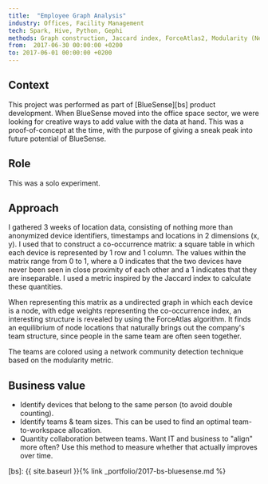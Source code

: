 ```yaml
---
title:  "Employee Graph Analysis"
industry: Offices, Facility Management
tech: Spark, Hive, Python, Gephi
methods: Graph construction, Jaccard index, ForceAtlas2, Modularity (Network Science)
from:  2017-06-30 00:00:00 +0200
to: 2017-06-01 00:00:00 +0200
---
```


## Context
This project was performed as part of [BlueSense][bs] product development. When BlueSense moved into the office space sector, we were looking for creative ways to add value with the data at hand. This was a proof-of-concept at the time, with the purpose of giving a sneak peak into future potential of BlueSense.

## Role
This was a solo experiment.

## Approach
I gathered 3 weeks of location data, consisting of nothing more than anonymized device identifiers, timestamps and locations in 2 dimensions (x, y). I used that to construct a co-occurrence matrix: a square table in which each device is represented by 1 row and 1 column. The values within the matrix range from 0 to 1, where a 0 indicates that the two devices have never been seen in close proximity of each other and a 1 indicates that they are inseparable. I used a metric inspired by the Jaccard index to calculate these quantities.

When representing this matrix as a undirected graph in which each device is a node, with edge weights representing the co-occurrence index, an interesting structure is revealed by using the ForceAtlas algorithm. It finds an equilibrium of node locations that naturally brings out the company's team structure, since people in the same team are often seen together.

The teams are colored using a network community detection technique based on the modularity metric.

## Business value
- Identify devices that belong to the same person (to avoid double counting).
- Identify teams & team sizes. This can be used to find an optimal team-to-workspace allocation.
- Quantity collaboration between teams. Want IT and business to "align" more often? Use this method to measure whether that actually improves over time.

[bs]: {{ site.baseurl }}{% link _portfolio/2017-bs-bluesense.md %}
